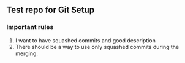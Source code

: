 ## Test repo for Git Setup

### Important rules
1. I want to have squashed commits and good description
2. There should be a way to use only squashed commits during the merging.

